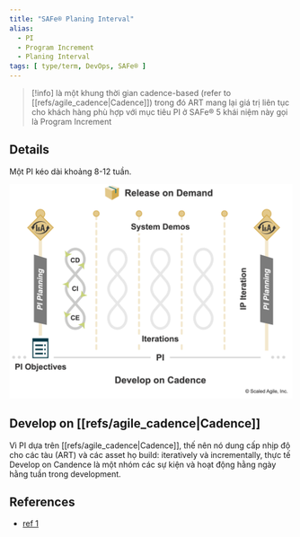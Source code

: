 ```yaml
---
title: "SAFe® Planing Interval"
alias:
  - PI
  - Program Increment
  - Planing Interval
tags: [ type/term, DevOps, SAFe® ]
---
```


> [!info]
> là một khung thời gian cadence-based (refer to [[refs/agile_cadence|Cadence]]) trong đó ART mang lại giá trị liên tục cho khách hàng phù hợp với mục tiêu PI
> ở SAFe® 5 khái niệm này gọi là Program Increment

## Details

Một PI kéo dài khoảng 8-12 tuần.

![alt text](../assets/img/pi_timebox.png)

## Develop on [[refs/agile_cadence|Cadence]]

Vì PI dựa trên [[refs/agile_cadence|Cadence]], thế nên nó dung cấp nhịp độ cho các tàu (ART) và các asset họ build: iteratively và incrementally, thực tế Develop on Candence là một nhóm các sự kiện và hoạt động hằng ngày hằng tuần trong development.

## References
* [ref 1](https://scaledagileframework.com/planning-interval/)